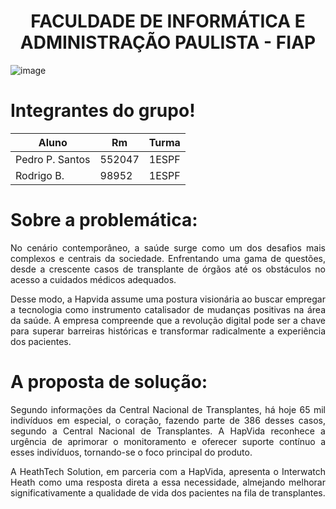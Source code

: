 <h1 align="center">FACULDADE DE INFORMÁTICA E ADMINISTRAÇÃO PAULISTA - FIAP</h1>

![image](https://github.com/PedrodosSantos37/Readme-python/assets/127102850/f8fd7a2a-ab85-49de-93e4-9fb5917dc879)

# Integrantes do grupo!

|       Aluno       |     Rm     |   Turma   |
| ----------------- | ---------- | --------- |
| Pedro P. Santos   |   552047   |   1ESPF   |
| Rodrigo B.        |   98952    |   1ESPF   |

# Sobre a problemática:

<p align='justify'>No cenário contemporâneo, a saúde surge como um dos desafios mais complexos e centrais da sociedade. Enfrentando uma gama de questões, desde a crescente casos de transplante de órgãos até os obstáculos no acesso a cuidados médicos adequados.</p>

<p align='justify'>Desse modo, a Hapvida assume uma postura visionária ao buscar empregar a tecnologia como instrumento catalisador de mudanças positivas na área da saúde. A empresa compreende que a revolução digital pode ser a chave para superar barreiras históricas e transformar radicalmente a experiência dos pacientes.</p>

# A proposta de solução:

<p align='justify'>Segundo informações da Central Nacional de Transplantes, há hoje 65 mil indivíduos em especial, o coração, fazendo parte de 386 desses casos, segundo a Central Nacional de Transplantes. A HapVida reconhece a urgência de aprimorar o monitoramento e oferecer suporte contínuo a esses indivíduos, tornando-se o foco principal do produto.</p> 

<p align='justify'>A HeathTech Solution, em parceria com a HapVida, apresenta o Interwatch Heath como uma resposta direta a essa necessidade, almejando melhorar significativamente a qualidade de vida dos pacientes na fila de transplantes.</p>
